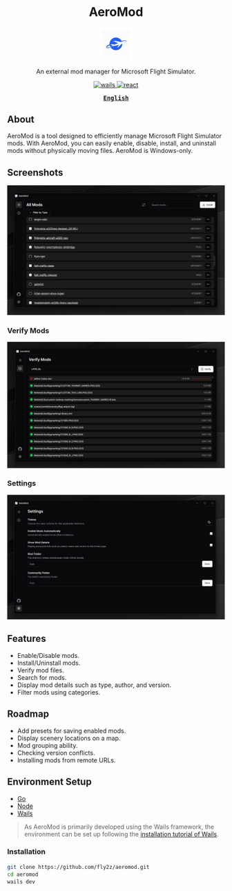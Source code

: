 <h1 align='center'>AeroMod</h1>

<p align="center">
   <img src="./build/appicon.png" width="15%"/><br/>
</p>

<p align="center">
An external mod manager for Microsoft Flight Simulator.
</p>

<p align="center">
  <a href="https://wails.io/">
    <img alt="wails" src="https://img.shields.io/badge/backend-wails-C23C36"/>
  </a>
  <a href="https://react.dev/">
    <img alt="react" src="https://img.shields.io/badge/frontend-react-36789A"/>
  </a>
</p>

<div align="center">
<strong>
<samp>

[English](README.md)

</samp>
</strong>
</div>

## About

AeroMod is a tool designed to efficiently manage Microsoft Flight Simulator mods. With AeroMod, you can easily enable, disable, install, and uninstall mods without physically moving files. AeroMod is Windows-only.

## Screenshots

![](./.github/screenshot-01.png)

### Verify Mods

![](./.github/screenshot-02.png)

### Settings

![](./.github/screenshot-03.png)

## Features

- Enable/Disable mods.
- Install/Uninstall mods.
- Verify mod files.
- Search for mods.
- Display mod details such as type, author, and version.
- Filter mods using categories.

## Roadmap

- Add presets for saving enabled mods.
- Display scenery locations on a map.
- Mod grouping ability.
- Checking version conflicts.
- Installing mods from remote URLs.

## Environment Setup

- [Go](https://go.dev/doc/install)
- [Node](https://nodejs.org/en/learn/getting-started/how-to-install-nodejs)
- [Wails](https://wails.io/docs/next/gettingstarted/installation)

> As AeroMod is primarily developed using the Wails framework, the environment can be set up following the [installation tutorial of Wails](https://wails.io/docs/gettingstarted/installation).

### Installation

```bash
git clone https://github.com/fly2z/aeromod.git
cd aeromod
wails dev
```
